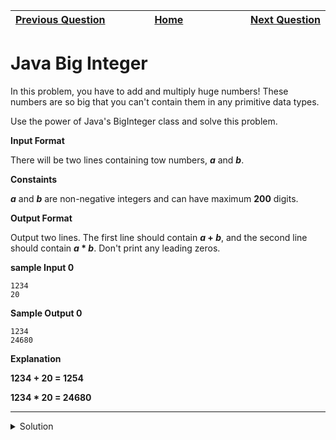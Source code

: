 | <img width=1000>[Previous Question](https://github.com/Kevin-Lago/java-hackerrank-solutions/tree/main/src/bignumber/java_bigdecimal)</img> | <img width=1000>[Home](https://github.com/Kevin-Lago/java-hackerrank-solutions)</img> | <img width=1000>[Next Question](https://github.com/Kevin-Lago/java-hackerrank-solutions/tree/main/src/data_structures/java_1d_array)</img> |
|:---|:---:|---:|

# Java Big Integer

In this problem, you have to add and multiply huge numbers! These numbers are so big that you can't contain them in any primitive data types.

Use the power of Java's BigInteger class and solve this problem.

__Input Format__

There will be two lines containing tow numbers, ___a___ and ___b___.

__Constaints__

___a___ and ___b___ are non-negative integers and can have maximum __200__ digits.

__Output Format__

Output two lines. The first line should contain ___a_ + _b___, and the second line should contain ___a_ * _b___. Don't print any leading zeros.

__sample Input 0__

```
1234
20
```

__Sample Output 0__

```
1234
24680
```

__Explanation__

__1234 + 20 = 1254__

__1234 * 20 = 24680__

---

<details><summary>Solution</summary>
    
```java

```
</details>
